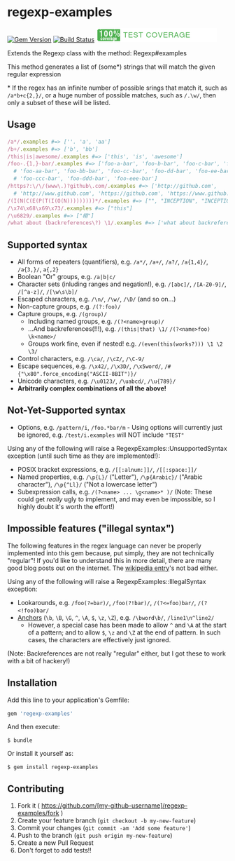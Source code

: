 # regexp-examples
[![Gem Version](https://badge.fury.io/rb/regexp-examples.svg)](http://badge.fury.io/rb/regexp-examples)
[![Build Status](https://travis-ci.org/tom-lord/regexp-examples.svg?branch=master)](https://travis-ci.org/tom-lord/regexp-examples/builds)
![Code Coverage](coverage/coverage-badge.png)

Extends the Regexp class with the method: Regexp#examples

This method generates a list of (some\*) strings that will match the given regular expression

\* If the regex has an infinite number of possible srings that match it, such as `/a*b+c{2,}/`,
or a huge number of possible matches, such as `/.\w/`, then only a subset of these will be listed.

## Usage

```ruby
/a*/.examples #=> [''. 'a', 'aa']
/b+/.examples #=> ['b', 'bb']
/this|is|awesome/.examples #=> ['this', 'is', 'awesome']
/foo-.{1,}-bar/.examples #=> ['foo-a-bar', 'foo-b-bar', 'foo-c-bar', 'foo-d-bar', 'foo-e-bar',
  # 'foo-aa-bar', 'foo-bb-bar', 'foo-cc-bar', 'foo-dd-bar', 'foo-ee-bar', 'foo-aaa-bar', 'foo-bbb-bar',
  # 'foo-ccc-bar', 'foo-ddd-bar', 'foo-eee-bar']
/https?:\/\/(www\.)?github\.com/.examples #=> ['http://github.com',
  # 'http://www.github.com', 'https://github.com', 'https://www.github.com']
/(I(N(C(E(P(T(I(O(N)))))))))*/.examples #=> ["", "INCEPTION", "INCEPTIONINCEPTION"]
/\x74\x68\x69\x73/.examples #=> ["this"]
/\u6829/.examples #=> ["栩"]
/what about (backreferences\?) \1/.examples #=> ['what about backreferences? backreferences?']
```

## Supported syntax

* All forms of repeaters (quantifiers), e.g. `/a*/`, `/a+/`, `/a?/`, `/a{1,4}/`, `/a{3,}/`, `a{,2}`
* Boolean "Or" groups, e.g. `/a|b|c/`
* Character sets (inluding ranges and negation!), e.g. `/[abc]/`, `/[A-Z0-9]/`, `/[^a-z]/`, `/[\w\s\b]/`
* Escaped characters, e.g. `/\n/`, `/\w/`, `/\D/` (and so on...)
* Non-capture groups, e.g. `/(?:foo)/`
* Capture groups, e.g. `/(group)/`
  * Including named groups, e.g. `/(?<name>group)/`
  * ...And backreferences(!!!), e.g. `/(this|that) \1/` `/(?<name>foo) \k<name>/`
  * Groups work fine, even if nested! e.g. `/(even(this(works?))) \1 \2 \3/`
* Control characters, e.g. `/\ca/`, `/\cZ/`, `/\C-9/`
* Escape sequences, e.g. `/\x42/`, `/\x3D/`, `/\x5word/`, `/#{"\x80".force_encoding("ASCII-8BIT")}/`
* Unicode characters, e.g. `/\u0123/`, `/\uabcd/`, `/\u{789}/`
* **Arbitrarily complex combinations of all the above!**

## Not-Yet-Supported syntax

* Options, e.g. `/pattern/i`, `/foo.*bar/m` - Using options will currently just be ignored, e.g. `/test/i.examples` will NOT include `"TEST"`

Using any of the following will raise a RegexpExamples::UnsupportedSyntax exception (until such time as they are implemented!):

* POSIX bracket expressions, e.g. `/[[:alnum:]]/`, `/[[:space:]]/`
* Named properties, e.g. `/\p{L}/` ("Letter"), `/\p{Arabic}/` ("Arabic character"), `/\p{^Ll}/` ("Not a lowercase letter")
* Subexpression calls, e.g. `/(?<name> ... \g<name>* )/` (Note: These could get _really_ ugly to implement, and may even be impossible, so I highly doubt it's worth the effort!)

## Impossible features ("illegal syntax")

The following features in the regex language can never be properly implemented into this gem because, put simply, they are not technically "regular"!
If you'd like to understand this in more detail, there are many good blog posts out on the internet. The [wikipedia entry](http://en.wikipedia.org/wiki/Regular_expression)'s not bad either.

Using any of the following will raise a RegexpExamples::IllegalSyntax exception:

* Lookarounds, e.g. `/foo(?=bar)/`, `/foo(?!bar)/`, `/(?<=foo)bar/`, `/(?<!foo)bar/`
* [Anchors](http://ruby-doc.org/core-2.2.0/Regexp.html#class-Regexp-label-Anchors) (`\b`, `\B`, `\G`, `^`, `\A`, `$`, `\z`, `\Z`), e.g. `/\bword\b/`, `/line1\n^line2/`
  * However, a special case has been made to allow `^` and `\A` at the start of a pattern; and to allow `$`, `\z` and `\Z` at the end of pattern. In such cases, the characters are effectively just ignored.

(Note: Backreferences are not really "regular" either, but I got these to work with a bit of hackery!)

## Installation

Add this line to your application's Gemfile:

```ruby
gem 'regexp-examples'
```

And then execute:

    $ bundle

Or install it yourself as:

    $ gem install regexp-examples

## Contributing

1. Fork it ( https://github.com/[my-github-username]/regexp-examples/fork )
2. Create your feature branch (`git checkout -b my-new-feature`)
3. Commit your changes (`git commit -am 'Add some feature'`)
4. Push to the branch (`git push origin my-new-feature`)
5. Create a new Pull Request
6. Don't forget to add tests!!
